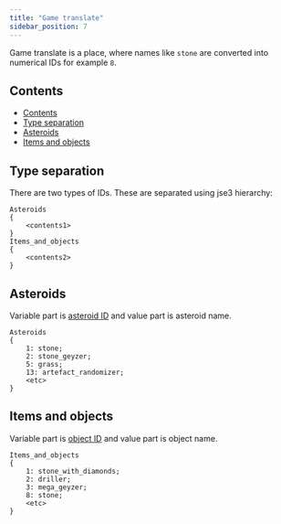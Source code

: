 ```yaml
---
title: "Game translate"
sidebar_position: 7
---
```


Game translate is a place, where names like `stone` are
converted into numerical IDs for example `8`.

## Contents

-   [Contents](#contents)
-   [Type separation](#type-separation)
-   [Asteroids](#asteroids)
-   [Items and objects](#items-and-objects)

## Type separation

There are two types of IDs. These are separated using jse3 hierarchy:

```text showLineNumbers
Asteroids
{
	<contents1>
}
Items_and_objects
{
	<contents2>
}
```

## Asteroids

Variable part is [asteroid ID](../GameData/Asteroids) and value part is asteroid name.

```text showLineNumbers
Asteroids
{
	1: stone;
	2: stone_geyzer;
	5: grass;
	13: artefact_randomizer;
	<etc>
}
```

## Items and objects

Variable part is [object ID](../GameData/ItemsAndObjects) and value part is object name.

```text showLineNumbers
Items_and_objects
{
	1: stone_with_diamonds;
	2: driller;
	3: mega_geyzer;
	8: stone;
	<etc>
}
```
